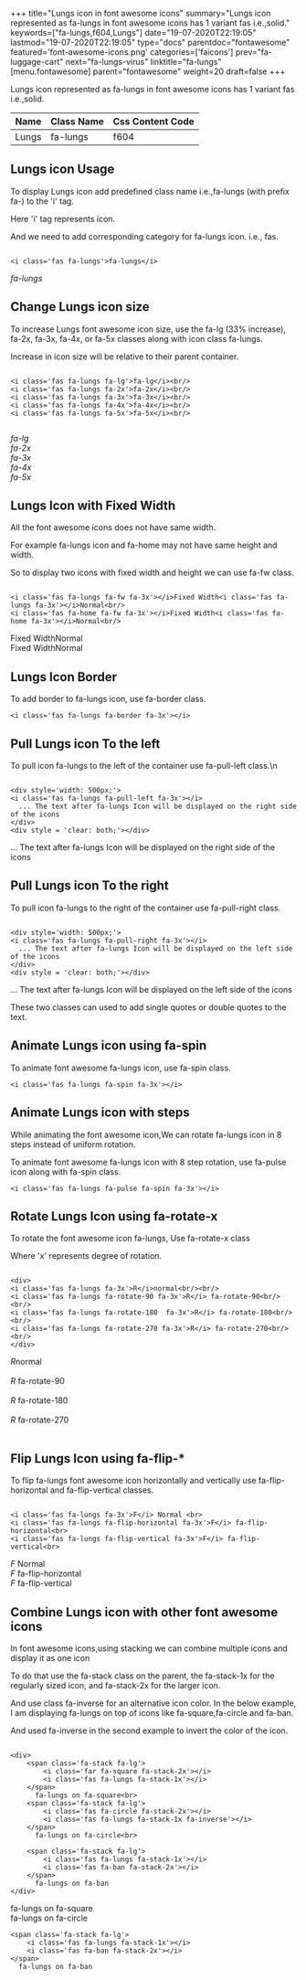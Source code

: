 +++
title="Lungs icon in font awesome icons"
summary="Lungs icon represented as fa-lungs in font awesome icons has 1 variant fas i.e.,solid."
keywords=["fa-lungs,f604,Lungs"]
date="19-07-2020T22:19:05"
lastmod="19-07-2020T22:19:05"
type="docs"
parentdoc="fontawesome"
featured='font-awesome-icons.png'
categories=['faicons']
prev="fa-luggage-cart"
next="fa-lungs-virus"
linktitle="fa-lungs"
[menu.fontawesome]
parent="fontawesome"
weight=20
draft=false
+++


Lungs icon represented as fa-lungs in font awesome icons has 1 variant fas i.e.,solid.

<div class='table-responsive'><table class='table'><thead><tr><th>Name</th><th>Class Name</th><th>Css Content Code</th></tr></thead><tbody><tr><td>Lungs</td><td>fa-lungs</td><td>f604</td></tr></tbody></table></div>



## Lungs icon Usage

To display Lungs icon add predefined class name i.e.,fa-lungs (with prefix fa-) to the 'i' tag.

Here 'i' tag represents icon.

And we need to add corresponding category for fa-lungs icon. i.e., fas.


```

<i class='fas fa-lungs'>fa-lungs</i>
```

<i class='fas fa-lungs'>fa-lungs</i>




## Change Lungs icon size
To increase Lungs font awesome icon size, use the fa-lg (33% increase), fa-2x, fa-3x, fa-4x, or fa-5x classes along with icon class fa-lungs.

Increase in icon size will be relative to their parent container. 

```

<i class='fas fa-lungs fa-lg'>fa-lg</i><br/>
<i class='fas fa-lungs fa-2x'>fa-2x</i><br/>
<i class='fas fa-lungs fa-3x'>fa-3x</i><br/>
<i class='fas fa-lungs fa-4x'>fa-4x</i><br/>
<i class='fas fa-lungs fa-5x'>fa-5x</i><br/>
            
```

<i class='fas fa-lungs fa-lg'>fa-lg</i><br/>
<i class='fas fa-lungs fa-2x'>fa-2x</i><br/>
<i class='fas fa-lungs fa-3x'>fa-3x</i><br/>
<i class='fas fa-lungs fa-4x'>fa-4x</i><br/>
<i class='fas fa-lungs fa-5x'>fa-5x</i><br/>
            



## Lungs Icon with Fixed Width 

All the font awesome icons does not have same width.

For example fa-lungs icon and fa-home may not have same height and width.

So to display two icons with fixed width and height we can use fa-fw class.


```

<i class='fas fa-lungs fa-fw fa-3x'></i>Fixed Width<i class='fas fa-lungs fa-3x'></i>Normal<br/>
<i class='fas fa-home fa-fw fa-3x'></i>Fixed Width<i class='fas fa-home fa-3x'></i>Normal<br/>
```

<i class='fas fa-lungs fa-fw fa-3x'></i>Fixed Width<i class='fas fa-lungs fa-3x'></i>Normal<br/>
<i class='fas fa-home fa-fw fa-3x'></i>Fixed Width<i class='fas fa-home fa-3x'></i>Normal<br/>



## Lungs Icon Border 

To add border to fa-lungs icon, use fa-border class.


```
<i class='fas fa-lungs fa-border fa-3x'></i>

```
<i class='fas fa-lungs fa-border fa-3x'></i>





## Pull Lungs icon To the left

To pull icon fa-lungs to the left of the container use fa-pull-left class.\n

```

<div style='width: 500px;'>
<i class='fas fa-lungs fa-pull-left fa-3x'></i>
  ... The text after fa-lungs Icon will be displayed on the right side of the icons
</div>
<div style = 'clear: both;'></div>
```

<div style='width: 500px;'>
<i class='fas fa-lungs fa-pull-left fa-3x'></i>
  ... The text after fa-lungs Icon will be displayed on the right side of the icons
</div>
<div style = 'clear: both;'></div>




## Pull Lungs icon To the right
To pull icon fa-lungs to the right of the container use fa-pull-right class.

```

<div style='width: 500px;'>
<i class='fas fa-lungs fa-pull-right fa-3x'></i>
  ... The text after fa-lungs Icon will be displayed on the left side of the icons
</div>
<div style = 'clear: both;'></div>
```

<div style='width: 500px;'>
<i class='fas fa-lungs fa-pull-right fa-3x'></i>
  ... The text after fa-lungs Icon will be displayed on the left side of the icons
</div>
<div style = 'clear: both;'></div>

These two classes can used to add single quotes or double quotes to the text.


## Animate Lungs icon using fa-spin
To animate font awesome fa-lungs icon, use fa-spin class.

```
<i class='fas fa-lungs fa-spin fa-3x'></i>
```
<i class='fas fa-lungs fa-spin fa-3x'></i>




## Animate Lungs icon with steps
While animating the font awesome icon,We can rotate fa-lungs icon in 8 steps instead of uniform rotation.

To animate font awesome fa-lungs icon with 8 step rotation, use fa-pulse icon along with fa-spin class.


```
<i class='fas fa-lungs fa-pulse fa-spin fa-3x'></i>

```
<i class='fas fa-lungs fa-pulse fa-spin fa-3x'></i>





## Rotate Lungs Icon using fa-rotate-x
To rotate the font awesome icon fa-lungs, Use fa-rotate-x class

Where 'x' represents degree of rotation.


```

<div>
<i class='fas fa-lungs fa-3x'>R</i>normal<br/><br/>
<i class='fas fa-lungs fa-rotate-90 fa-3x'>R</i> fa-rotate-90<br/><br/> 
<i class='fas fa-lungs fa-rotate-180  fa-3x'>R</i> fa-rotate-180<br/><br/> 
<i class='fas fa-lungs fa-rotate-270 fa-3x'>R</i> fa-rotate-270<br/><br/>
</div>
```

<div>
<i class='fas fa-lungs fa-3x'>R</i>normal<br/><br/>
<i class='fas fa-lungs fa-rotate-90 fa-3x'>R</i> fa-rotate-90<br/><br/> 
<i class='fas fa-lungs fa-rotate-180  fa-3x'>R</i> fa-rotate-180<br/><br/> 
<i class='fas fa-lungs fa-rotate-270 fa-3x'>R</i> fa-rotate-270<br/><br/>
</div>




## Flip Lungs Icon using fa-flip-*
To flip fa-lungs font awesome icon horizontally and vertically use fa-flip-horizontal and fa-flip-vertical classes. 

```

<i class='fas fa-lungs fa-3x'>F</i> Normal <br>
<i class='fas fa-lungs fa-flip-horizontal fa-3x'>F</i> fa-flip-horizontal<br>
<i class='fas fa-lungs fa-flip-vertical fa-3x'>F</i> fa-flip-vertical<br>
```

<i class='fas fa-lungs fa-3x'>F</i> Normal <br>
<i class='fas fa-lungs fa-flip-horizontal fa-3x'>F</i> fa-flip-horizontal<br>
<i class='fas fa-lungs fa-flip-vertical fa-3x'>F</i> fa-flip-vertical<br>




## Combine Lungs icon with other font awesome icons
In font awesome icons,using stacking we can combine multiple icons and display it as one icon 

To do that use the fa-stack class on the parent, the fa-stack-1x for the regularly sized icon, and fa-stack-2x for the larger icon.

And use class fa-inverse for an alternative icon color. 
In the below example, I am displaying fa-lungs on top of icons like fa-square,fa-circle and fa-ban.

And used fa-inverse in the second example to invert the color of the icon.

```

<div>
    <span class='fa-stack fa-lg'>
        <i class='far fa-square fa-stack-2x'></i>
        <i class='fas fa-lungs fa-stack-1x'></i>
    </span>
      fa-lungs on fa-square<br>
    <span class='fa-stack fa-lg'>
        <i class='fas fa-circle fa-stack-2x'></i>
        <i class='fas fa-lungs fa-stack-1x fa-inverse'></i>
    </span>
      fa-lungs on fa-circle<br>

    <span class='fa-stack fa-lg'>
        <i class='fas fa-lungs fa-stack-1x'></i>
        <i class='fas fa-ban fa-stack-2x'></i>
    </span>
      fa-lungs on fa-ban
</div>
```

<div>
    <span class='fa-stack fa-lg'>
        <i class='far fa-square fa-stack-2x'></i>
        <i class='fas fa-lungs fa-stack-1x'></i>
    </span>
      fa-lungs on fa-square<br>
    <span class='fa-stack fa-lg'>
        <i class='fas fa-circle fa-stack-2x'></i>
        <i class='fas fa-lungs fa-stack-1x fa-inverse'></i>
    </span>
      fa-lungs on fa-circle<br>

    <span class='fa-stack fa-lg'>
        <i class='fas fa-lungs fa-stack-1x'></i>
        <i class='fas fa-ban fa-stack-2x'></i>
    </span>
      fa-lungs on fa-ban
</div>






